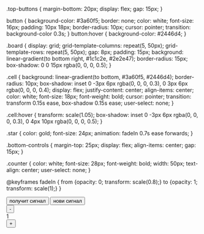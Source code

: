
  .top-buttons {
    margin-bottom: 20px;
    display: flex;
    gap: 15px;
  }

  button {
    background-color: #3a60f5;
    border: none;
    color: white;
    font-size: 16px;
    padding: 10px 18px;
    border-radius: 10px;
    cursor: pointer;
    transition: background-color 0.3s;
  }
  button:hover {
    background-color: #2446d4;
  }

  .board {
    display: grid;
    grid-template-columns: repeat(5, 50px);
    grid-template-rows: repeat(5, 50px);
    gap: 8px;
    padding: 15px;
    background: linear-gradient(to bottom right, #1c1c2e, #2e2e47);
    border-radius: 15px;
    box-shadow: 0 0 15px rgba(0, 0, 0, 0.5);
  }

  .cell {
    background: linear-gradient(to bottom, #3a60f5, #2446d4);
    border-radius: 10px;
    box-shadow: inset 0 -3px 6px rgba(0, 0, 0, 0.3),
                0 3px 6px rgba(0, 0, 0, 0.4);
    display: flex;
    justify-content: center;
    align-items: center;
    color: white;
    font-size: 18px;
    font-weight: bold;
    cursor: pointer;
    transition: transform 0.15s ease, box-shadow 0.15s ease;
    user-select: none;
  }

  .cell:hover {
    transform: scale(1.05);
    box-shadow: inset 0 -3px 6px rgba(0, 0, 0, 0.3),
                0 4px 10px rgba(0, 0, 0, 0.5);
  }

  .star {
    color: gold;
    font-size: 24px;
    animation: fadeIn 0.7s ease forwards;
  }

  .bottom-controls {
    margin-top: 25px;
    display: flex;
    align-items: center;
    gap: 15px;
  }

  .counter {
    color: white;
    font-size: 28px;
    font-weight: bold;
    width: 50px;
    text-align: center;
    user-select: none;
  }

  @keyframes fadeIn {
    from {opacity: 0; transform: scale(0.8);}
    to {opacity: 1; transform: scale(1);}
  }
</style>
</head>
<body>

  <div class="top-buttons">
    <button id="receiveSignalBtn">получит сигнал</button>
    <button id="newSignalBtn">нови сигнал</button>
  </div>

  <div class="board" id="board">
    <!-- 25 ҳуҷра -->
  </div>

  <div class="bottom-controls">
    <button id="decreaseBtn">-</button>
    <div class="counter" id="countDisplay">1</div>
    <button id="increaseBtn">+</button>
  </div>

  <script>
    const board = document.getElementById('board');
    const receiveSignalBtn = document.getElementById('receiveSignalBtn');
    const newSignalBtn = document.getElementById('newSignalBtn');
    const decreaseBtn = document.getElementById('decreaseBtn');
    const increaseBtn = document.getElementById('increaseBtn');
    const countDisplay = document.getElementById('countDisplay');

    // Эҷоди 25 ҳуҷра
    for(let i = 0; i < 25; i++) {
      const cell = document.createElement('div');
      cell.classList.add('cell');
      board.appendChild(cell);
    }

    const cells = [...document.querySelectorAll('.cell')];
    let starsSet = new Set();

    function setStar(cell, idx) {
      cell.innerHTML = '⭐️';
      cell.classList.add('star');
      cell.style.background = 'transparent';
      cell.style.boxShadow = 'none';
      cell.style.cursor = 'default';
      starsSet.add(idx);
    }

    function resetCell(cell, idx) {
      cell.innerHTML = '';
      cell.classList.remove('star');
      cell.style.background = 'linear-gradient(to bottom, #3a60f5, #2446d4)';
      cell.style.boxShadow = 'inset 0 -3px 6px rgba(0, 0, 0, 0.3), 0 3px 6px rgba(0, 0, 0, 0.4)';
      cell.style.cursor = 'pointer';
      starsSet.delete(idx);
    }

    // Садои мулоим
    const audioCtx = new (window.AudioContext || window.webkitAudioContext)();

    function playSoftSound() {
      const oscillator = audioCtx.createOscillator();
      const gainNode = audioCtx.createGain();

      oscillator.type = 'sine';
      oscillator.frequency.setValueAtTime(440, audioCtx.currentTime);
      gainNode.gain.setValueAtTime(0, audioCtx.currentTime);

      oscillator.connect(gainNode);
      gainNode.connect(audioCtx.destination);

      gainNode.gain.linearRampToValueAtTime(0.1, audioCtx.currentTime + 0.1);
      gainNode.gain.linearRampToValueAtTime(0, audioCtx.currentTime + 1.4);

      oscillator.start(audioCtx.currentTime);
      oscillator.stop(audioCtx.currentTime + 1.4);
    }

    // Функсияи тасодуфӣ барои интихоби 4 ҳуҷра нодубликат, ки ҳоло ⭐️ нестанд
    function getRandomCells(count) {
      let selected = new Set();
      while(selected.size < count) {
        let randIndex = Math.floor(Math.random() * cells.length);
        if(!starsSet.has(randIndex)) {
          selected.add(randIndex);
        }
      }
      return Array.from(selected);
    }

    // Рақамҳои -+ - танҳо барои нишон додан, бе таъсир ба бозӣ
    const values = [1, 3, 5, 7];
    let currentIndex = 0;

    // "получит сигнал" пахш шуд — 4 ҳуҷра оҳиста ба ⭐️ ва садои мулоим табдил мешавад
    async function receiveSignal() {
      if (receiveSignal.running) return;
      receiveSignal.running = true;

      let toOpenCount = 4;
      let randomIndices = getRandomCells(toOpenCount);

      for(let i = 0; i < randomIndices.length; i++) {
        await new Promise(resolve => setTimeout(resolve, 1400));
        let idx = randomIndices[i];
        setStar(cells[idx], idx);
        playSoftSound();
      }

      receiveSignal.running = false;
    }

    // "нови сигнал" — ҳама ҳуҷраҳоро тоза мекунад
    function newSignal() {
      starsSet.clear();
      cells.forEach(resetCell);
    }

    // Идоракунии тугмаҳои - ва + танҳо барои нишон додани рақам
    decreaseBtn.addEventListener('click', () => {
      currentIndex = (currentIndex - 1 + values.length) % values.length;
      countDisplay.textContent = values[currentIndex];
    });

    increaseBtn.addEventListener('click', () => {
      currentIndex = (currentIndex + 1) % values.length;
      countDisplay.textContent = values[currentIndex];
    });

    receiveSignalBtn.addEventListener('click', receiveSignal);
    newSignalBtn.addEventListener('click', newSignal);

  </script>

</body>
</html>
